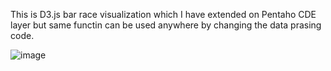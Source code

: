 This is D3.js bar race visualization which I have extended on Pentaho CDE layer but same functin can be used anywhere by changing the data prasing code.

![image](https://github.com/agri2411/d3BarRace/assets/51440004/8696f0ac-cf3d-472c-ae91-719d4bd7b67e)
